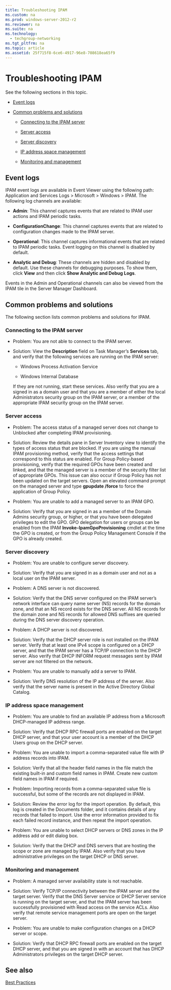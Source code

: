 ```yaml
---
title: Troubleshooting IPAM
ms.custom: na
ms.prod: windows-server-2012-r2
ms.reviewer: na
ms.suite: na
ms.technology: 
  - techgroup-networking
ms.tgt_pltfrm: na
ms.topic: article
ms.assetid: 25f715f8-6ce6-4917-96e8-708618ea65f9
---
```

# Troubleshooting IPAM
See the following sections in this topic.  
  
-   [Event logs](../Topic/Troubleshooting-IPAM.md#event_logs)  
  
-   [Common problems and solutions](../Topic/Troubleshooting-IPAM.md#common_prob)  
  
    -   [Connecting to the IPAM server](../Topic/Troubleshooting-IPAM.md#connect)  
  
    -   [Server access](../Topic/Troubleshooting-IPAM.md#access)  
  
    -   [Server discovery](../Topic/Troubleshooting-IPAM.md#discovery)  
  
    -   [IP address space management](../Topic/Troubleshooting-IPAM.md#ip_mgmt)  
  
    -   [Monitoring and management](../Topic/Troubleshooting-IPAM.md#msm)  
  
## <a name="event_logs"></a>Event logs  
IPAM event logs are available in Event Viewer using the following path: Application and Services Logs > Microsoft > Windows > IPAM. The following log channels are available:  
  
-   **Admin**: This channel captures events that are related to IPAM user actions and IPAM periodic tasks.  
  
-   **ConfigurationChange**: This channel captures events that are related to configuration changes made to the IPAM server.  
  
-   **Operational**: This channel captures informational events that are related to IPAM periodic tasks. Event logging on this channel is disabled by default.  
  
-   **Analytic and Debug**: These channels are hidden and disabled by default. Use these channels for debugging purposes. To show them, click **View** and then click **Show Analytic and Debug Logs**.  
  
Events in the Admin and Operational channels can also be viewed from the IPAM tile in the Server Manager Dashboard.  
  
## <a name="common_prob"></a>Common problems and solutions  
The following section lists common problems and solutions for IPAM.  
  
### <a name="connect"></a>Connecting to the IPAM server  
  
-   Problem: You are not able to connect to the IPAM server.  
  
-   Solution: View the **Description** field on Task Manager’s **Services** tab, and verify that the following services are running on the IPAM server:  
  
    -   Windows Process Activation Service  
  
    -   Windows Internal Database  
  
    If they are not running, start these services. Also verify that you are a signed in as a domain user and that you are a member of either the local Administrators security group on the IPAM server, or a member of the appropriate IPAM security group on the IPAM server.  
  
### <a name="access"></a>Server access  
  
-   Problem: The access status of a managed server does not change to Unblocked after completing IPAM provisioning.  
  
-   Solution: Review the details pane in Server Inventory view to identify the types of access status that are blocked. If you are using the manual IPAM provisioning method, verify that the access settings that correspond to this status are enabled. For Group Policy\-based provisioning, verify that the required GPOs have been created and linked, and that the managed server is a member of the security filter list of appropriate GPOs. This issue can also occur if Group Policy has not been updated on the target servers. Open an elevated command prompt on the managed server and type **gpupdate \/force** to force the application of Group Policy.  
  
-   Problem: You are unable to add a managed server to an IPAM GPO.  
  
-   Solution: Verify that you are signed in as a member of the Domain Admins security group, or higher, or that you have been delegated privileges to edit the GPO. GPO delegation for users or groups can be enabled from the IPAM **Invoke\-IpamGpoProvisioning** cmdlet at the time the GPO is created, or from the Group Policy Management Console if the GPO is already created.  
  
### <a name="discovery"></a>Server discovery  
  
-   Problem: You are unable to configure server discovery.  
  
-   Solution: Verify that you are signed in as a domain user and not as a local user on the IPAM server.  
  
-   Problem: A DNS server is not discovered.  
  
-   Solution: Verify that the DNS server configured on the IPAM server’s network interface can query name server \(NS\) records for the domain zone, and that an NS record exists for the DNS server. All NS records for the domain zone and NS records for allowed DNS suffixes are queried during the DNS server discovery operation.  
  
-   Problem: A DHCP server is not discovered.  
  
-   Solution: Verify that the DHCP server role is not installed on the IPAM server. Verify that at least one IPv4 scope is configured on a DHCP server, and that the IPAM server has a TCP\/IP connection to the DHCP server. Also verify that DHCP INFORM request messages sent by IPAM server are not filtered on the network.  
  
-   Problem: You are unable to manually add a server to IPAM.  
  
-   Solution: Verify DNS resolution of the IP address of the server. Also verify that the server name is present in the Active Directory Global Catalog.  
  
### <a name="ip_mgmt"></a>IP address space management  
  
-   Problem: You are unable to find an available IP address from a Microsoft DHCP\-managed IP address range.  
  
-   Solution: Verify that DHCP RPC firewall ports are enabled on the target DHCP server, and that your user account is a member of the DHCP Users group on the DHCP server.  
  
-   Problem: You are unable to import a comma\-separated value file with IP address records into IPAM.  
  
-   Solution: Verify that all the header field names in the file match the existing built\-in and custom field names in IPAM. Create new custom field names in IPAM if required.  
  
-   Problem: Importing records from a comma\-separated value file is successful, but some of the records are not displayed in IPAM.  
  
-   Solution: Review the error log for the import operation. By default, this log is created in the Documents folder, and it contains details of any records that failed to import. Use the error information provided to fix each failed record instance, and then repeat the import operation.  
  
-   Problem: You are unable to select DHCP servers or DNS zones in the IP address add or edit dialog box.  
  
-   Solution: Verify that the DHCP and DNS servers that are hosting the scope or zone are managed by IPAM. Also verify that you have administrative privileges on the target DHCP or DNS server.  
  
### <a name="msm"></a>Monitoring and management  
  
-   Problem: A managed server availability state is not reachable.  
  
-   Solution: Verify TCP\/IP connectivity between the IPAM server and the target server. Verify that the DNS Server service or DHCP Server service is running on the target server, and that the IPAM server has been successfully provisioned with Read access on the service ACLs. Also verify that remote service management ports are open on the target server.  
  
-   Problem: You are unable to make configuration changes on a DHCP server or scope.  
  
-   Solution: Verify that DHCP RPC firewall ports are enabled on the target DHCP server, and that you are signed in with an account that has DHCP Administrators privileges on the target DHCP server.  
  
## See also  
[Best Practices](../Topic/Best-Practices.md)  
  
